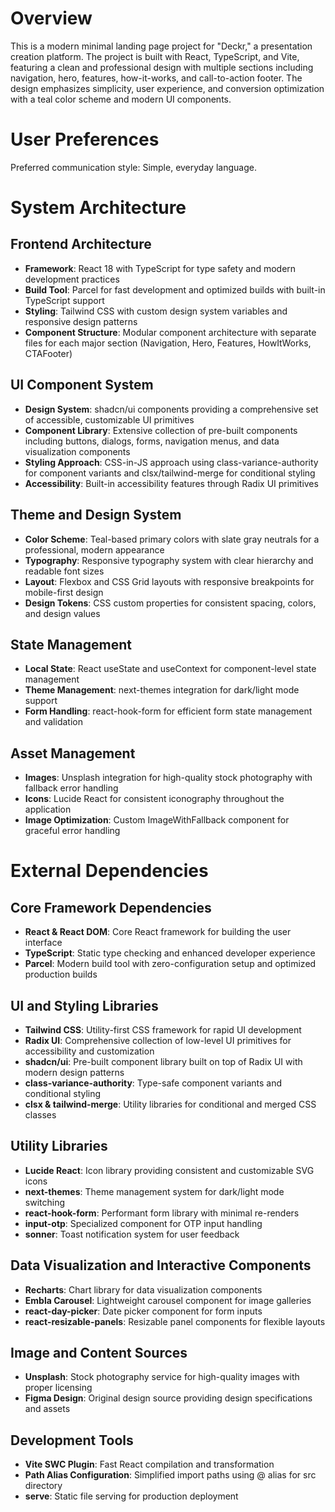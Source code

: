 # Overview

This is a modern minimal landing page project for "Deckr," a presentation creation platform. The project is built with React, TypeScript, and Vite, featuring a clean and professional design with multiple sections including navigation, hero, features, how-it-works, and call-to-action footer. The design emphasizes simplicity, user experience, and conversion optimization with a teal color scheme and modern UI components.

# User Preferences

Preferred communication style: Simple, everyday language.

# System Architecture

## Frontend Architecture
- **Framework**: React 18 with TypeScript for type safety and modern development practices
- **Build Tool**: Parcel for fast development and optimized builds with built-in TypeScript support
- **Styling**: Tailwind CSS with custom design system variables and responsive design patterns
- **Component Structure**: Modular component architecture with separate files for each major section (Navigation, Hero, Features, HowItWorks, CTAFooter)

## UI Component System
- **Design System**: shadcn/ui components providing a comprehensive set of accessible, customizable UI primitives
- **Component Library**: Extensive collection of pre-built components including buttons, dialogs, forms, navigation menus, and data visualization components
- **Styling Approach**: CSS-in-JS approach using class-variance-authority for component variants and clsx/tailwind-merge for conditional styling
- **Accessibility**: Built-in accessibility features through Radix UI primitives

## Theme and Design System
- **Color Scheme**: Teal-based primary colors with slate gray neutrals for a professional, modern appearance
- **Typography**: Responsive typography system with clear hierarchy and readable font sizes
- **Layout**: Flexbox and CSS Grid layouts with responsive breakpoints for mobile-first design
- **Design Tokens**: CSS custom properties for consistent spacing, colors, and design values

## State Management
- **Local State**: React useState and useContext for component-level state management
- **Theme Management**: next-themes integration for dark/light mode support
- **Form Handling**: react-hook-form for efficient form state management and validation

## Asset Management
- **Images**: Unsplash integration for high-quality stock photography with fallback error handling
- **Icons**: Lucide React for consistent iconography throughout the application
- **Image Optimization**: Custom ImageWithFallback component for graceful error handling

# External Dependencies

## Core Framework Dependencies
- **React & React DOM**: Core React framework for building the user interface
- **TypeScript**: Static type checking and enhanced developer experience
- **Parcel**: Modern build tool with zero-configuration setup and optimized production builds

## UI and Styling Libraries
- **Tailwind CSS**: Utility-first CSS framework for rapid UI development
- **Radix UI**: Comprehensive collection of low-level UI primitives for accessibility and customization
- **shadcn/ui**: Pre-built component library built on top of Radix UI with modern design patterns
- **class-variance-authority**: Type-safe component variants and conditional styling
- **clsx & tailwind-merge**: Utility libraries for conditional and merged CSS classes

## Utility Libraries
- **Lucide React**: Icon library providing consistent and customizable SVG icons
- **next-themes**: Theme management system for dark/light mode switching
- **react-hook-form**: Performant form library with minimal re-renders
- **input-otp**: Specialized component for OTP input handling
- **sonner**: Toast notification system for user feedback

## Data Visualization and Interactive Components
- **Recharts**: Chart library for data visualization components
- **Embla Carousel**: Lightweight carousel component for image galleries
- **react-day-picker**: Date picker component for form inputs
- **react-resizable-panels**: Resizable panel components for flexible layouts

## Image and Content Sources
- **Unsplash**: Stock photography service for high-quality images with proper licensing
- **Figma Design**: Original design source providing design specifications and assets

## Development Tools
- **Vite SWC Plugin**: Fast React compilation and transformation
- **Path Alias Configuration**: Simplified import paths using @ alias for src directory
- **serve**: Static file serving for production deployment